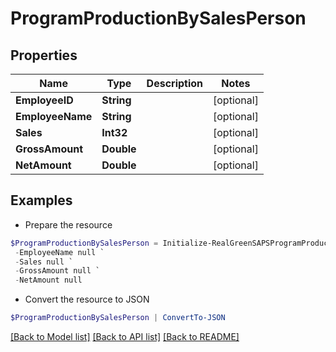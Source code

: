 # ProgramProductionBySalesPerson
## Properties

Name | Type | Description | Notes
------------ | ------------- | ------------- | -------------
**EmployeeID** | **String** |  | [optional] 
**EmployeeName** | **String** |  | [optional] 
**Sales** | **Int32** |  | [optional] 
**GrossAmount** | **Double** |  | [optional] 
**NetAmount** | **Double** |  | [optional] 

## Examples

- Prepare the resource
```powershell
$ProgramProductionBySalesPerson = Initialize-RealGreenSAPSProgramProductionBySalesPerson  -EmployeeID null `
 -EmployeeName null `
 -Sales null `
 -GrossAmount null `
 -NetAmount null
```

- Convert the resource to JSON
```powershell
$ProgramProductionBySalesPerson | ConvertTo-JSON
```

[[Back to Model list]](../README.md#documentation-for-models) [[Back to API list]](../README.md#documentation-for-api-endpoints) [[Back to README]](../README.md)

